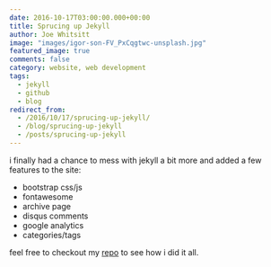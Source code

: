```yaml
---
date: 2016-10-17T03:00:00.000+00:00
title: Sprucing up Jekyll
author: Joe Whitsitt
image: "images/igor-son-FV_PxCqgtwc-unsplash.jpg"
featured_image: true
comments: false
category: website, web development
tags:
  - jekyll
  - github
  - blog
redirect_from:
  - /2016/10/17/sprucing-up-jekyll/
  - /blog/sprucing-up-jekyll
  - /posts/sprucing-up-jekyll
---
```


i finally had a chance to mess with jekyll a bit more and added a few features to the site:

* bootstrap css/js
* fontawesome
* archive page
* disqus comments
* google analytics
* categories/tags

feel free to checkout my [repo](https://github.com/joewhitsitt/joewhitsitt.github.io) to see how i did it all.
